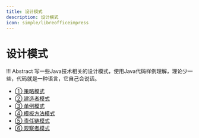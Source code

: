 ```yaml
---
title: 设计模式
description: 设计模式
icon: simple/libreofficeimpress
---
```


# 设计模式

!!! Abstract
    写一些Java技术相关的设计模式，使用Java代码样例理解，理论少一些，代码就是一种语言，它自己会说话。

- <a class="navigation" href="策略模式/">① 策略模式</a>
- <a class="navigation" href="建造者模式/">② 建造者模式</a>
- <a class="navigation" href="单例模式/">③ 单例模式</a>
- <a class="navigation" href="模板方法模式/">④ 模板方法模式</a>
- <a class="navigation" href="责任链模式/">⑤ 责任链模式</a>
- <a class="navigation" href="观察者模式/">⑥ 观察者模式</a>